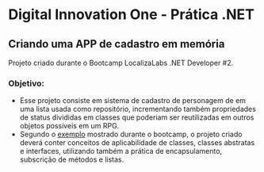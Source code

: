 # <b> Digital Innovation One - Prática .NET </b>

## <b> Criando uma APP de cadastro em memória </b>

Projeto criado durante o Bootcamp LocalizaLabs .NET Developer #2.

### <b> Objetivo: </b>
- Esse projeto consiste em sistema de cadastro de personagem de em uma lista usada como repositório, incrementando também propriedades de status divididas em classes que poderiam ser reutilizadas em outros objetos possíveis em um RPG.
- Segundo o <a href="https://github.com/elizarp/dio-dotnet-poo-lab-2">exemplo</a> mostrado durante o bootcamp, o projeto criado deverá conter conceitos de aplicabilidade de classes, classes abstratas e interfaces, utilizando também a prática de encapsulamento, subscrição de métodos e listas.